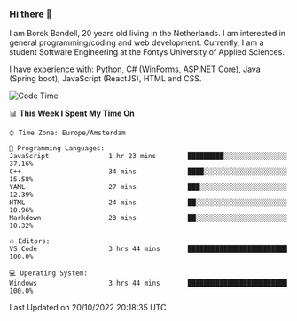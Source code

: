 ### Hi there 👋

I am Borek Bandell, 20 years old living in the Netherlands. I am interested in general programming/coding and web development. Currently, I am a student Software Engineering at the Fontys University of Applied Sciences.

I have experience with: Python, C# (WinForms, ASP.NET Core), Java (Spring boot), JavaScript (ReactJS), HTML and CSS.

<!--START_SECTION:waka-->
![Code Time](http://img.shields.io/badge/Code%20Time-243%20hrs%2055%20mins-blue)

📊 **This Week I Spent My Time On** 

```text
⌚︎ Time Zone: Europe/Amsterdam

💬 Programming Languages: 
JavaScript               1 hr 23 mins        █████████░░░░░░░░░░░░░░░░   37.16% 
C++                      34 mins             ████░░░░░░░░░░░░░░░░░░░░░   15.58% 
YAML                     27 mins             ███░░░░░░░░░░░░░░░░░░░░░░   12.39% 
HTML                     24 mins             ██░░░░░░░░░░░░░░░░░░░░░░░   10.96% 
Markdown                 23 mins             ██░░░░░░░░░░░░░░░░░░░░░░░   10.32%

🔥 Editors: 
VS Code                  3 hrs 44 mins       █████████████████████████   100.0%

💻 Operating System: 
Windows                  3 hrs 44 mins       █████████████████████████   100.0%

```


 Last Updated on 20/10/2022 20:18:35 UTC
<!--END_SECTION:waka-->

<!--**tcBorek2002/tcBorek2002** is a ✨ _special_ ✨ repository because its `README.md` (this file) appears on your GitHub profile.

Here are some ideas to get you started:

- 🔭 I’m currently working on ...
- 🌱 I’m currently learning ...
- 👯 I’m looking to collaborate on ...
- 🤔 I’m looking for help with ...
- 💬 Ask me about ...
- 📫 How to reach me: ...
- 😄 Pronouns: ...
- ⚡ Fun fact: ...
-->
